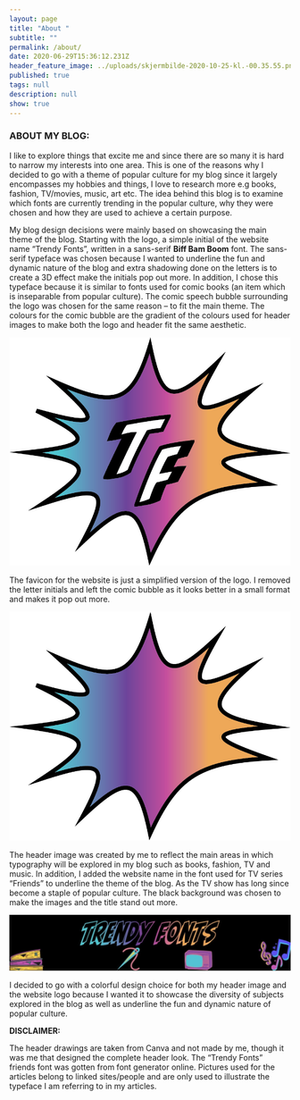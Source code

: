 ```yaml
---
layout: page
title: "About "
subtitle: ""
permalink: /about/
date: 2020-06-29T15:36:12.231Z
header_feature_image: ../uploads/skjermbilde-2020-10-25-kl.-00.35.55.png
published: true
tags: null
description: null
show: true
---
```

### ABOUT MY BLOG:

I like to explore things that excite me and since there are so many it is hard to narrow my interests into one area. This is one of the reasons why I decided to go with a theme of popular culture for my blog since it largely encompasses my hobbies and things, I love to research more e.g books, fashion, TV/movies, music, art etc. The idea behind this blog is to examine which fonts are currently trending in the popular culture, why they were chosen and how they are used to achieve a certain purpose.

My blog design decisions were mainly based on showcasing the main theme of the blog. Starting with the logo, a simple initial of the website name “Trendy Fonts”, written in a sans-serif **Biff Bam Boom** font. The sans-serif typeface was chosen because I wanted to underline the fun and dynamic nature of the blog and extra shadowing done on the letters is to create a 3D effect make the initials pop out more. In addition, I chose this typeface because it is similar to fonts used for comic books (an item which is inseparable from popular culture). The comic speech bubble surrounding the logo was chosen for the same reason – to fit the main theme. The colours for the comic bubble are the gradient of the colours used for header images to make both the logo and header fit the same aesthetic.

![](../uploads/7th-.png)

The favicon for the website is just a simplified version of the logo. I removed the letter initials and left the comic bubble as it looks better in a small format and makes it pop out more.

![](../uploads/icon.png)

The header image was created by me to reflect the main areas in which typography will be explored in my blog such as books, fashion, TV and music. In addition, I added the website name in the font used for TV series “Friends”  to underline the theme of the blog. As the TV show has long since become a staple of popular culture. The black background was chosen to make the images and the title stand out more.

![](../uploads/design-uten-navn.jpg)

I decided to go with a colorful design choice for both my header image and the website logo because I wanted it to showcase the diversity of subjects explored in the blog as well as underline the fun and dynamic nature of popular culture.

**DISCLAIMER:**

The header drawings are taken from Canva and not made by me, though it was me that designed the complete header look. The “Trendy Fonts” friends font was gotten from font generator online. Pictures used for the articles belong to linked sites/people and are only used to illustrate the typeface I am referring to in my articles.